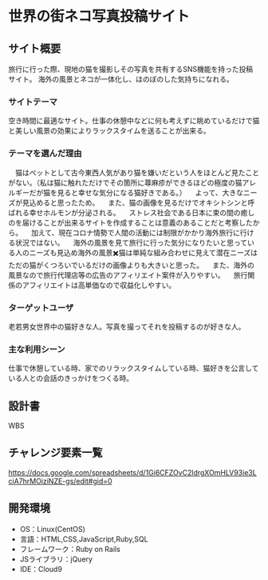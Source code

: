 # 世界の街ネコ写真投稿サイト

## サイト概要
旅行に行った際、現地の猫を撮影しその写真を共有するSNS機能を持った投稿サイト。
海外の風景とネコが一体化し、ほのぼのした気持ちになれる。

### サイトテーマ
空き時間に最適なサイト。仕事の休憩中などに何も考えずに眺めているだけで猫と美しい風景の効果によりラックスタイムを送ることが出来る。

### テーマを選んだ理由
　猫はペットとして古今東西人気があり猫を嫌いだという人をほとんど見たことがない。（私は猫に触れただけでその箇所に蕁麻疹ができるほどの極度の猫アレルギーだが猫を見ると幸せな気分になる猫好きである。）
　よって、大きなニーズが見込めると思ったため。
　また、猫の画像を見るだけでオキシトシンと呼ばれる幸せホルモンが分泌される。
　ストレス社会である日本に束の間の癒しのを届けることが出来るサイトを作成することは意義のあることだと考察したから。
　加えて、現在コロナ情勢で人間の活動には制限がかかり海外旅行に行ける状況ではない。
　海外の風景を見て旅行に行った気分になりたいと思っている人のニーズも見込め海外の風景✖️猫は単純な組み合わせに見えて潜在ニーズはただの猫がくつろいでいるだけの画像よりも大きいと思った。
　また、海外の風景なので旅行代理店等の広告のアフィリエイト案件が入りやすい。
　旅行関係のアフィリエイトは高単価なので収益化しやすい。
### ターゲットユーザ
老若男女世界中の猫好きな人。写真を撮ってそれを投稿するのが好きな人。

### 主な利用シーン
仕事で休憩している時、家でのリラックスタイムしている時、猫好きを公言している人との会話のきっかけをつくる時。

## 設計書
 WBS

## チャレンジ要素一覧
https://docs.google.com/spreadsheets/d/1Gi6CFZOvC2ldrgXOmHLV93ie3LciA7hrMOiziNZE-gs/edit#gid=0
## 開発環境
- OS：Linux(CentOS)
- 言語：HTML,CSS,JavaScript,Ruby,SQL
- フレームワーク：Ruby on Rails
- JSライブラリ：jQuery
- IDE：Cloud9

